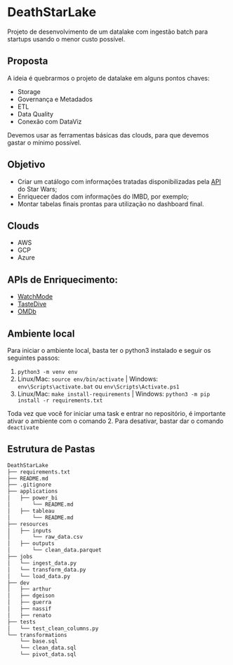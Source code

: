 # DeathStarLake

Projeto de desenvolvimento de um datalake com ingestão batch para startups usando o menor custo possível.

## Proposta

A ideia é quebrarmos o projeto de datalake em alguns pontos chaves:

* Storage
* Governança e Metadados
* ETL
* Data Quality
* Conexão com DataViz

Devemos usar as ferramentas básicas das clouds, para que devemos gastar o mínimo possível.

## Objetivo

* Criar um catálogo com informações tratadas disponibilizadas pela [API](https://swapi.dev/) do Star Wars;
* Enriquecer dados com informações do IMBD, por exemplo;
* Montar tabelas finais prontas para utilização no dashboard final.

## Clouds

* AWS
* GCP
* Azure

## APIs de Enriquecimento:

* [WatchMode](https://api.watchmode.com/docs/)
* [TasteDive](https://tastedive.com/read/api)
* [OMDb](https://www.omdbapi.com/)

## Ambiente local

Para iniciar o ambiente local, basta ter o python3 instalado e seguir os seguintes passos:

  1. `python3 -m venv env`
  2. Linux/Mac: `source env/bin/activate` | Windows: `env\Scripts\activate.bat` ou `env\Scripts\Activate.ps1`
  3. Linux/Mac: `make install-requirements` | Windows: `python3 -m pip install -r requirements.txt`

Toda vez que você for iniciar uma task e entrar no repositório, é importante ativar o ambiente com o comando 2.
Para desativar, bastar dar o comando `deactivate`

## Estrutura de Pastas

```txt
DeathStarLake
├── requirements.txt
├── README.md
├── .gitignore
├── applications
│   ├── power_bi
│       └── README.md
│   ├── tableau
│       └── README.md
├── resources
│   ├── inputs
│       └── raw_data.csv
│   ├── outputs
│       └── clean_data.parquet
├── jobs
│   └── ingest_data.py
│   └── transform_data.py
│   └── load_data.py
├── dev
│   ├── arthur
│   ├── dgeison
│   ├── guerra
│   ├── nassif
│   ├── renato
├── tests
│   └── test_clean_columns.py
└── transformations
    └── base.sql
    └── clean_data.sql
    └── pivot_data.sql
```

